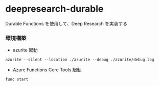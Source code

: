 # deepresearch-durable
Durable Functions を使用して、Deep Research を実装する

### 環境構築
- azurite 起動
```
azurite --silent --location ./azurite --debug ./azurite/debug.log
```

- Azure Functions Core Tools 起動
```
func start
```